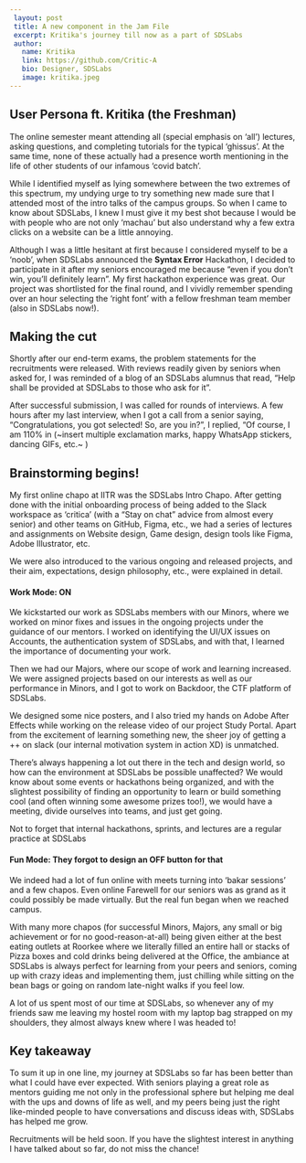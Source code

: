 ```yaml
---
 layout: post
 title: A new component in the Jam File
 excerpt: Kritika's journey till now as a part of SDSLabs
 author:
   name: Kritika
   link: https://github.com/Critic-A
   bio: Designer, SDSLabs
   image: kritika.jpeg
---
```


## User Persona ft. Kritika (the Freshman)

The online semester meant attending all (special emphasis on ‘all’) lectures, asking questions, and completing tutorials for the typical ‘ghissus’. At the same time, none of these actually had a presence worth mentioning in the life of other students of our infamous ‘covid batch’.

While I identified myself as lying somewhere between the two extremes of this spectrum, my undying urge to try something new made sure that I attended most of the intro talks of the campus groups. So when I came to know about SDSLabs, I knew I must give it my best shot because I would be with people who are not only ‘machau’ but also understand why a few extra clicks on a website can be a little annoying.

Although I was a little hesitant at first because I considered myself to be a ‘noob’, when SDSLabs announced the __Syntax Error__ Hackathon, I decided to participate in it after my seniors encouraged me because “even if you don’t win, you’ll definitely learn”. My first hackathon experience was great. Our project was shortlisted for the final round, and I vividly remember spending over an hour selecting the ‘right font’ with a fellow freshman team member (also in SDSLabs now!).


## Making the cut 

Shortly after our end-term exams, the problem statements for the recruitments were released. With reviews readily given by seniors when asked for, I was reminded of a blog of an SDSLabs alumnus that read, “Help shall be provided at SDSLabs to those who ask for it”. 

After successful submission, I was called for rounds of interviews. A few hours after my last interview, when I got a call from a senior saying, “Congratulations, you got selected! So, are you in?”, I replied, “Of course, I am 110% in (~insert multiple exclamation marks, happy WhatsApp stickers, dancing GIFs, etc.~ )


## Brainstorming begins!

My first online chapo at IITR was the SDSLabs Intro Chapo. After getting done with the initial onboarding process of being added to the Slack workspace as ‘critica’ (with a “Stay on chat” advice from almost every senior) and other teams on GitHub, Figma, etc., we had a series of lectures and assignments on Website design, Game design, design tools like Figma, Adobe Illustrator, etc. 

We were also introduced to the various ongoing and released projects, and their aim, expectations, design philosophy, etc., were explained in detail.

#### Work Mode: ON

We kickstarted our work as SDSLabs members with our Minors, where we worked on minor fixes and issues in the ongoing projects under the guidance of our mentors. I worked on identifying the UI/UX issues on Accounts, the authentication system of SDSLabs, and with that, I learned the importance of documenting your work. 

Then we had our Majors, where our scope of work and learning increased. We were assigned projects based on our interests as well as our performance in Minors, and I got to work on Backdoor, the CTF platform of SDSLabs.

We designed some nice posters, and I also tried my hands on Adobe After Effects while working on the release video of our project Study Portal. Apart from the excitement of learning something new, the sheer joy of getting a ++ on slack (our internal motivation system in action XD) is unmatched. 

There’s always happening a lot out there in the tech and design world, so how can the environment at SDSLabs be possible unaffected? We would know about some events or hackathons being organized, and with the slightest possibility of finding an opportunity to learn or build something cool (and often winning some awesome prizes too!), we would have a meeting, divide ourselves into teams, and just get going. 

Not to forget that internal hackathons, sprints, and lectures are a regular practice at SDSLabs

#### Fun Mode: They forgot to design an OFF button for that

We indeed had a lot of fun online with meets turning into ‘bakar sessions’ and a few chapos. Even online Farewell for our seniors was as grand as it could possibly be made virtually. But the real fun began when we reached campus. 

With many more chapos (for successful Minors, Majors, any small or big achievement or for no good-reason-at-all) being given either at the best eating outlets at Roorkee where we literally filled an entire hall or stacks of Pizza boxes and cold drinks being delivered at the Office, the ambiance at SDSLabs is always perfect for learning from your peers and seniors, coming up with crazy ideas and implementing them, just chilling while sitting on the bean bags or going on random late-night walks if you feel low.

A lot of us spent most of our time at SDSLabs, so whenever any of my friends saw me leaving my hostel room with my laptop bag strapped on my shoulders, they almost always knew where I was headed to!


## Key takeaway

To sum it up in one line, my journey at SDSLabs so far has been better than what I could have ever expected. With seniors playing a great role as mentors guiding me not only in the professional sphere but helping me deal with the ups and downs of life as well, and my peers being just the right like-minded people to have conversations and discuss ideas with, SDSLabs has helped me grow.

Recruitments will be held soon. If you have the slightest interest in anything I have talked about so far, do not miss the chance!
